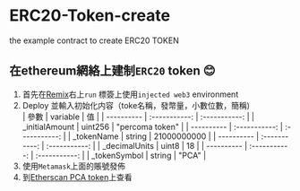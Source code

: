 ﻿# ERC20-Token-create
the example contract to create ERC20 TOKEN  

在ethereum網絡上建制`ERC20` token :blush:  
------
1. 首先在[Remix](https://remix.ethereum.org/ "悬停显示")右上`run` 標簽上使用`injected web3` environment  
2. Deploy 並輸入初始化内容（toke名稱，發幣量，小數位數，簡稱)  
| 參數      | variable     | 值     |
| ---------- | :-----------:  | :-----------: |
| _initialAmount     | uint256     | "percoma token"     |
| ---------- | :-----------:  | :-----------: |
| _tokenName     | string     |   21000000000   |
| ---------- | :-----------:  | :-----------: |
| _decimalUnits     | uint8     | 18     |
| ---------- | :-----------:  | :-----------: |
| _tokenSymbol     | string     | "PCA"     |  
3. 使用`Metamask`上面的賬號發佈  
4. 到[Etherscan PCA token](https://ropsten.etherscan.io/token/0x3c31364dd58d5fff6f1d689e9bb91e9c3bdea8b4 "悬停显示")上查看